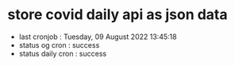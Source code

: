# store covid daily api as json data

- last cronjob : Tuesday, 09 August 2022 13:45:18
- status og cron : success
- status daily cron : success
      
      